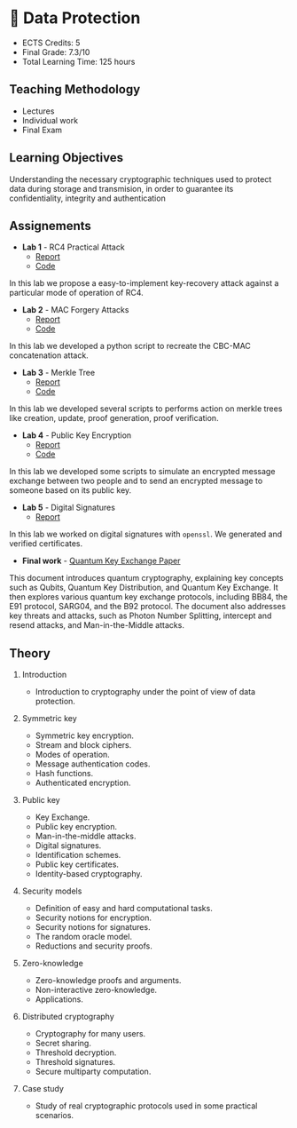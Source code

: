 # 🔐 Data Protection

- ECTS Credits: 5
- Final Grade: 7.3/10
- Total Learning Time: 125 hours

## Teaching Methodology

- Lectures
- Individual work
- Final Exam

## Learning Objectives

Understanding the necessary cryptographic techniques used to protect data during storage and transmision, in order to guarantee its
confidentiality, integrity and authentication

## Assignements

- **Lab 1** - RC4 Practical Attack
  - [Report](./DPORT_Lab1_RC4_Practical_Attack.pdf)
  - [Code](https://github.com/blueh0rse/rc4-breaker)

In this lab we propose a easy-to-implement key-recovery attack against a particular mode of operation of RC4.

- **Lab 2** - MAC Forgery Attacks
  - [Report](./DPROT_Lab2_MAC_Forgery_Attacks.pdf)
  - [Code](https://github.com/blueh0rse/mac-forgery-attacks)

In this lab we developed a python script to recreate the CBC-MAC concatenation attack.

- **Lab 3** - Merkle Tree
  - [Report](./DPROT_Lab3_Merkle_Tree.pdf)
  - [Code](https://github.com/blueh0rse/build-merkle-tree)

In this lab we developed several scripts to performs action on merkle trees like creation, update, proof generation, proof verification.

- **Lab 4** - Public Key Encryption
  - [Report](./DPROT_Lab4_Public_Key_Encryption.pdf)
  - [Code](https://github.com/blueh0rse/pubk-enc)

In this lab we developed some scripts to simulate an encrypted message exchange between two people and to send an encrypted message to someone based on its public key.

- **Lab 5** - Digital Signatures
  - [Report](./DPROT_Lab5_Digital_Signatures.pdf)

In this lab we worked on digital signatures with `openssl`. We generated and verified certificates.

- **Final work** - [Quantum Key Exchange Paper](./DPROT_Project_Quantum_Key_Exchange_Paper.pdf)

This document introduces quantum cryptography, explaining key concepts such as Qubits, Quantum Key Distribution, and Quantum Key Exchange. It then explores various quantum key exchange protocols, including BB84, the E91 protocol, SARG04, and the B92 protocol. The document also addresses key threats and attacks, such as Photon Number Splitting, intercept and resend attacks, and Man-in-the-Middle attacks.

## Theory

1. Introduction  
   - Introduction to cryptography under the point of view of data protection.

2. Symmetric key  
   - Symmetric key encryption.  
   - Stream and block ciphers.  
   - Modes of operation.  
   - Message authentication codes.  
   - Hash functions.  
   - Authenticated encryption.

3. Public key  
   - Key Exchange.  
   - Public key encryption.  
   - Man-in-the-middle attacks.  
   - Digital signatures.  
   - Identification schemes.  
   - Public key certificates.  
   - Identity-based cryptography.

4. Security models  
   - Definition of easy and hard computational tasks.  
   - Security notions for encryption.  
   - Security notions for signatures.  
   - The random oracle model.  
   - Reductions and security proofs.

5. Zero-knowledge  
   - Zero-knowledge proofs and arguments.  
   - Non-interactive zero-knowledge.  
   - Applications.

6. Distributed cryptography  
   - Cryptography for many users.  
   - Secret sharing.  
   - Threshold decryption.  
   - Threshold signatures.  
   - Secure multiparty computation.

7. Case study  
   - Study of real cryptographic protocols used in some practical scenarios.
